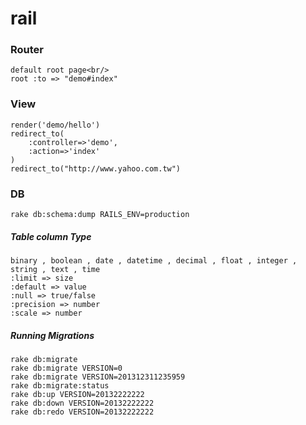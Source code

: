 # rail

### Router
    default root page<br/>
    root :to => "demo#index"


### View
    render('demo/hello')
    redirect_to(
        :controller=>'demo',
        :action=>'index'
    ) 
    redirect_to("http://www.yahoo.com.tw")
    
### DB
    rake db:schema:dump RAILS_ENV=production
    
##### Table column Type    
    binary , boolean , date , datetime , decimal , float , integer , string , text , time
    :limit => size
    :default => value
    :null => true/false
    :precision => number
    :scale => number
    
##### Running Migrations
    rake db:migrate
    rake db:migrate VERSION=0
    rake db:migrate VERSION=201312311235959
    rake db:migrate:status
    rake db:up VERSION=20132222222
    rake db:down VERSION=20132222222
    rake db:redo VERSION=20132222222
